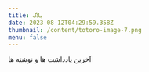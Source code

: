 ```yaml
---
title: بلاگ
date: 2023-08-12T04:29:59.358Z
thumbnail: /content/totoro-image-7.png
menu: false
---
```


آخرین یادداشت ها و نوشته ها
